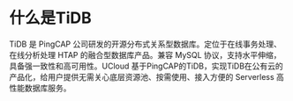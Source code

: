 

# 什么是TiDB

TiDB 是 PingCAP 公司研发的开源分布式关系型数据库。定位于在线事务处理、在线分析处理 HTAP 的融合型数据库产品。兼容 MySQL 协议，支持水平伸缩，具备强一致性和高可用性。UCloud 基于PingCAP的TiDB，实现TiDB在公有云的产品化，给用户提供无需关心底层资源池、按需使用、接入方便的 Serverless 高性能数据库服务。

